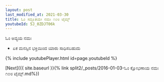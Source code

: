 ```yaml
---
layout: post
last_modified_at: 2021-03-30
title: ಓಂ ಸದ್ಭೂತಯೇ ನಮಃ ೧೦೮ ಟೈಮ್ಸ್
youtubeId: 5J_0ZDJT06k
---
```

 
 
 ಓಂ ಅವ್ಯಯ ನಮಃ  
 
 -  ಏಕ ಮನಸ್ಸಿನ ಭಕ್ತಿಯಿಂದ ಯಾರು ಸಾಧಿಸಬಹುದು 
 
  
 
  
 
 
 
 
 
 


{% include youtubePlayer.html id=page.youtubeId %}
 
[Next]({{ site.baseurl }}{% link  split2/_posts/2016-01-03-ಓಂ ಕ್ಷೋಭಣಾಯ ನಮಃ ೧೦೮ ಟೈಮ್ಸ್.md%})
 
